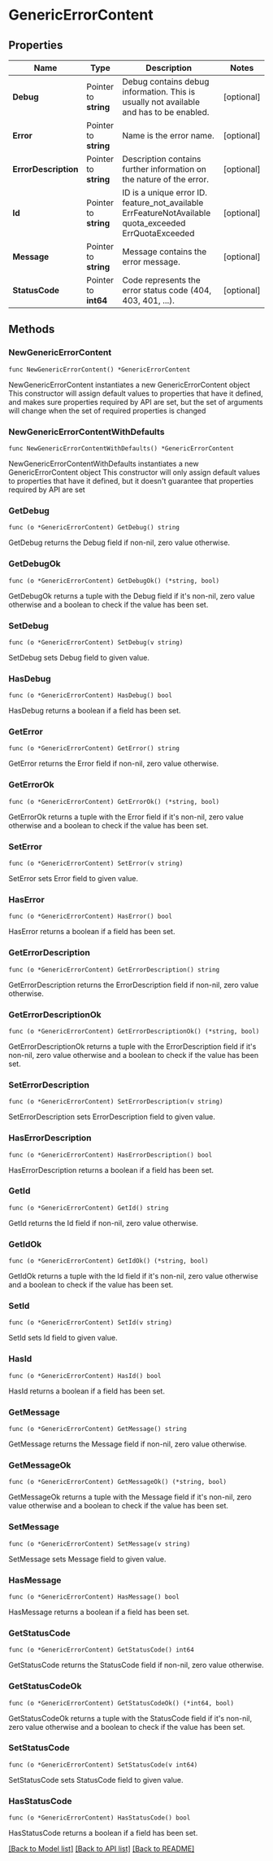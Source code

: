 # GenericErrorContent

## Properties

Name | Type | Description | Notes
------------ | ------------- | ------------- | -------------
**Debug** | Pointer to **string** | Debug contains debug information. This is usually not available and has to be enabled. | [optional] 
**Error** | Pointer to **string** | Name is the error name. | [optional] 
**ErrorDescription** | Pointer to **string** | Description contains further information on the nature of the error. | [optional] 
**Id** | Pointer to **string** | ID is a unique error ID. feature_not_available ErrFeatureNotAvailable quota_exceeded ErrQuotaExceeded | [optional] 
**Message** | Pointer to **string** | Message contains the error message. | [optional] 
**StatusCode** | Pointer to **int64** | Code represents the error status code (404, 403, 401, ...). | [optional] 

## Methods

### NewGenericErrorContent

`func NewGenericErrorContent() *GenericErrorContent`

NewGenericErrorContent instantiates a new GenericErrorContent object
This constructor will assign default values to properties that have it defined,
and makes sure properties required by API are set, but the set of arguments
will change when the set of required properties is changed

### NewGenericErrorContentWithDefaults

`func NewGenericErrorContentWithDefaults() *GenericErrorContent`

NewGenericErrorContentWithDefaults instantiates a new GenericErrorContent object
This constructor will only assign default values to properties that have it defined,
but it doesn't guarantee that properties required by API are set

### GetDebug

`func (o *GenericErrorContent) GetDebug() string`

GetDebug returns the Debug field if non-nil, zero value otherwise.

### GetDebugOk

`func (o *GenericErrorContent) GetDebugOk() (*string, bool)`

GetDebugOk returns a tuple with the Debug field if it's non-nil, zero value otherwise
and a boolean to check if the value has been set.

### SetDebug

`func (o *GenericErrorContent) SetDebug(v string)`

SetDebug sets Debug field to given value.

### HasDebug

`func (o *GenericErrorContent) HasDebug() bool`

HasDebug returns a boolean if a field has been set.

### GetError

`func (o *GenericErrorContent) GetError() string`

GetError returns the Error field if non-nil, zero value otherwise.

### GetErrorOk

`func (o *GenericErrorContent) GetErrorOk() (*string, bool)`

GetErrorOk returns a tuple with the Error field if it's non-nil, zero value otherwise
and a boolean to check if the value has been set.

### SetError

`func (o *GenericErrorContent) SetError(v string)`

SetError sets Error field to given value.

### HasError

`func (o *GenericErrorContent) HasError() bool`

HasError returns a boolean if a field has been set.

### GetErrorDescription

`func (o *GenericErrorContent) GetErrorDescription() string`

GetErrorDescription returns the ErrorDescription field if non-nil, zero value otherwise.

### GetErrorDescriptionOk

`func (o *GenericErrorContent) GetErrorDescriptionOk() (*string, bool)`

GetErrorDescriptionOk returns a tuple with the ErrorDescription field if it's non-nil, zero value otherwise
and a boolean to check if the value has been set.

### SetErrorDescription

`func (o *GenericErrorContent) SetErrorDescription(v string)`

SetErrorDescription sets ErrorDescription field to given value.

### HasErrorDescription

`func (o *GenericErrorContent) HasErrorDescription() bool`

HasErrorDescription returns a boolean if a field has been set.

### GetId

`func (o *GenericErrorContent) GetId() string`

GetId returns the Id field if non-nil, zero value otherwise.

### GetIdOk

`func (o *GenericErrorContent) GetIdOk() (*string, bool)`

GetIdOk returns a tuple with the Id field if it's non-nil, zero value otherwise
and a boolean to check if the value has been set.

### SetId

`func (o *GenericErrorContent) SetId(v string)`

SetId sets Id field to given value.

### HasId

`func (o *GenericErrorContent) HasId() bool`

HasId returns a boolean if a field has been set.

### GetMessage

`func (o *GenericErrorContent) GetMessage() string`

GetMessage returns the Message field if non-nil, zero value otherwise.

### GetMessageOk

`func (o *GenericErrorContent) GetMessageOk() (*string, bool)`

GetMessageOk returns a tuple with the Message field if it's non-nil, zero value otherwise
and a boolean to check if the value has been set.

### SetMessage

`func (o *GenericErrorContent) SetMessage(v string)`

SetMessage sets Message field to given value.

### HasMessage

`func (o *GenericErrorContent) HasMessage() bool`

HasMessage returns a boolean if a field has been set.

### GetStatusCode

`func (o *GenericErrorContent) GetStatusCode() int64`

GetStatusCode returns the StatusCode field if non-nil, zero value otherwise.

### GetStatusCodeOk

`func (o *GenericErrorContent) GetStatusCodeOk() (*int64, bool)`

GetStatusCodeOk returns a tuple with the StatusCode field if it's non-nil, zero value otherwise
and a boolean to check if the value has been set.

### SetStatusCode

`func (o *GenericErrorContent) SetStatusCode(v int64)`

SetStatusCode sets StatusCode field to given value.

### HasStatusCode

`func (o *GenericErrorContent) HasStatusCode() bool`

HasStatusCode returns a boolean if a field has been set.


[[Back to Model list]](../README.md#documentation-for-models) [[Back to API list]](../README.md#documentation-for-api-endpoints) [[Back to README]](../README.md)


